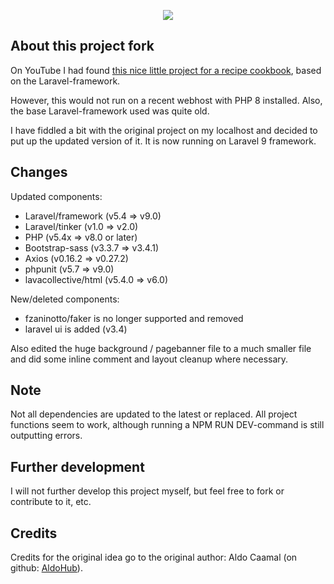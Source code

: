 <p align="center"><img src="https://laravel.com/assets/img/components/logo-laravel.svg"></p>

## About this project fork

On YouTube I had found <a href="https://www.youtube.com/watch?v=kR1zZBrp4yU">this nice little project for a recipe cookbook</a>, based on the Laravel-framework.

However, this would not run on a recent webhost with PHP 8 installed. Also, the base Laravel-framework used was quite old.

I have fiddled a bit with the original project on my localhost and decided to put up the updated version of it. It is now running on Laravel 9 framework.

## Changes

Updated components:
- Laravel/framework (v5.4 => v9.0)
- Laravel/tinker (v1.0 => v2.0)
- PHP (v5.4x => v8.0 or later)
- Bootstrap-sass (v3.3.7 => v3.4.1)
- Axios (v0.16.2 => v0.27.2)
- phpunit (v5.7 => v9.0)
- lavacollective/html (v5.4.0 => v6.0)

New/deleted components:
- fzaninotto/faker is no longer supported and removed
- laravel ui is added (v3.4)

Also edited the huge background / pagebanner file to a much smaller file and did some inline comment and layout cleanup where necessary.

## Note

Not all dependencies are updated to the latest or replaced. All project functions seem to work, although running a NPM RUN DEV-command is still outputting errors.

## Further development

I will not further develop this project myself, but feel free to fork or contribute to it, etc.

## Credits

Credits for the original idea go to the original author: Aldo Caamal (on github: <a href="https://github.com/AldoHub">AldoHub</a>).